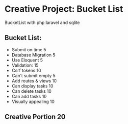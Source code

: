 # Creative Project: Bucket List  

BucketList with php laravel and sqlite  

## Bucket List:  
* Submit on time            5  
* Database Migration      5  
* Use Eloquent            5  
* Validation:             15  
* Csrf tokens           10      
* Can't submit empty    5    
* Add routes & views      10    
* Can display tasks       10    
* Can delete tasks        10    
* Can add tasks           10  
* Visually appealing        10  

## Creative Portion          20  
